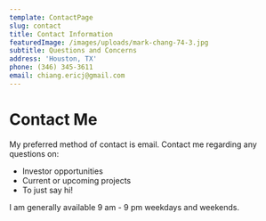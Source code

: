 ```yaml
---
template: ContactPage
slug: contact
title: Contact Information
featuredImage: /images/uploads/mark-chang-74-3.jpg
subtitle: Questions and Concerns
address: 'Houston, TX'
phone: (346) 345-3611
email: chiang.ericj@gmail.com
---
```

# Contact Me

My preferred method of contact is email. Contact me regarding any questions on:

* Investor opportunities 
* Current or upcoming projects 
* To just say hi!  

I am generally available 9 am - 9 pm weekdays and weekends.
